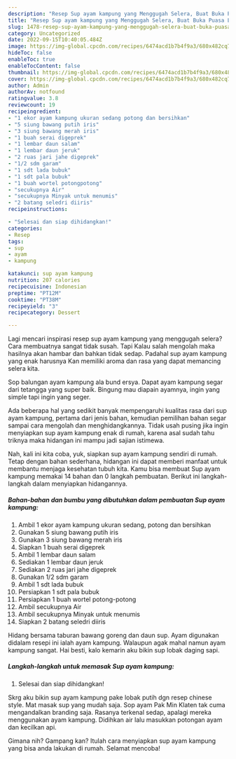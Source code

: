 ```yaml
---
description: "Resep Sup ayam kampung yang Menggugah Selera, Buat Buka Puasa Lezat Sekali"
title: "Resep Sup ayam kampung yang Menggugah Selera, Buat Buka Puasa Lezat Sekali"
slug: 1478-resep-sup-ayam-kampung-yang-menggugah-selera-buat-buka-puasa-lezat-sekali
category: Uncategorized
date: 2022-09-15T10:40:05.484Z
image: https://img-global.cpcdn.com/recipes/6474acd1b7b4f9a3/680x482cq70/sup-ayam-kampung-foto-resep-utama.jpg
hideToc: false
enableToc: true
enableTocContent: false
thumbnail: https://img-global.cpcdn.com/recipes/6474acd1b7b4f9a3/680x482cq70/sup-ayam-kampung-foto-resep-utama.jpg
cover: https://img-global.cpcdn.com/recipes/6474acd1b7b4f9a3/680x482cq70/sup-ayam-kampung-foto-resep-utama.jpg
author: Admin
authorAv: notfound
ratingvalue: 3.8
reviewcount: 19
recipeingredient:
- "1 ekor ayam kampung ukuran sedang potong dan bersihkan"
- "5 siung bawang putih iris"
- "3 siung bawang merah iris"
- "1 buah serai digeprek"
- "1 lembar daun salam"
- "1 lembar daun jeruk"
- "2 ruas jari jahe digeprek"
- "1/2 sdm garam"
- "1 sdt lada bubuk"
- "1 sdt pala bubuk"
- "1 buah wortel potongpotong"
- "secukupnya Air"
- "secukupnya Minyak untuk menumis"
- "2 batang seledri diiris"
recipeinstructions:

- "Selesai dan siap dihidangkan!"
categories:
- Resep
tags:
- sup
- ayam
- kampung

katakunci: sup ayam kampung 
nutrition: 207 calories
recipecuisine: Indonesian
preptime: "PT12M"
cooktime: "PT38M"
recipeyield: "3"
recipecategory: Dessert

---
```



Lagi mencari inspirasi resep sup ayam kampung yang menggugah selera? Cara membuatnya sangat tidak susah. Tapi Kalau salah mengolah maka hasilnya akan hambar dan bahkan tidak sedap. Padahal sup ayam kampung yang enak harusnya Kan memiliki aroma dan rasa yang dapat memancing selera kita.


Sop balungan ayam kampung ala bund ersya. Dapat ayam kampung segar dari tetangga yang super baik. Bingung mau diapain ayamnya, ingin yang simple tapi ingin yang seger.

Ada beberapa hal yang sedikit banyak mempengaruhi kualitas rasa dari sup ayam kampung, pertama dari jenis bahan, kemudian pemilihan bahan segar sampai cara mengolah dan menghidangkannya. Tidak usah pusing jika ingin menyiapkan sup ayam kampung enak di rumah, karena asal sudah tahu triknya maka hidangan ini mampu jadi sajian istimewa.


Nah, kali ini kita coba, yuk, siapkan sup ayam kampung sendiri di rumah. Tetap dengan bahan sederhana, hidangan ini dapat memberi manfaat untuk membantu menjaga kesehatan tubuh kita. Kamu bisa membuat Sup ayam kampung memakai 14 bahan dan 0 langkah pembuatan. Berikut ini langkah-langkah dalam menyiapkan hidangannya.

<!--inarticleads1-->

##### Bahan-bahan dan bumbu yang dibutuhkan dalam pembuatan Sup ayam kampung:

1. Ambil 1 ekor ayam kampung ukuran sedang, potong dan bersihkan
1. Gunakan 5 siung bawang putih iris
1. Gunakan 3 siung bawang merah iris
1. Siapkan 1 buah serai digeprek
1. Ambil 1 lembar daun salam
1. Sediakan 1 lembar daun jeruk
1. Sediakan 2 ruas jari jahe digeprek
1. Gunakan 1/2 sdm garam
1. Ambil 1 sdt lada bubuk
1. Persiapkan 1 sdt pala bubuk
1. Persiapkan 1 buah wortel potong-potong
1. Ambil secukupnya Air
1. Ambil secukupnya Minyak untuk menumis
1. Siapkan 2 batang seledri diiris


Hidang bersama taburan bawang goreng dan daun sup. Ayam digunakan didalam resepi ini ialah ayam kampung. Walaupun agak mahal namun ayam kampung sangat. Hai besti, kalo kemarin aku bikin sup lobak daging sapi. 

<!--inarticleads2-->

##### Langkah-langkah untuk memasak Sup ayam kampung:


1. Selesai dan siap dihidangkan!

Skrg aku bikin sup ayam kampung pake lobak putih dgn resep chinese style. Mat masak sup yang mudah saja. Sop ayam Pak Min Klaten tak cuma mengandalkan branding saja. Rasanya terkenal sedap, apalagi mereka menggunakan ayam kampung. Didihkan air lalu masukkan potongan ayam dan kecilkan api. 

Gimana nih? Gampang kan? Itulah cara menyiapkan sup ayam kampung yang bisa anda lakukan di rumah. Selamat mencoba!
